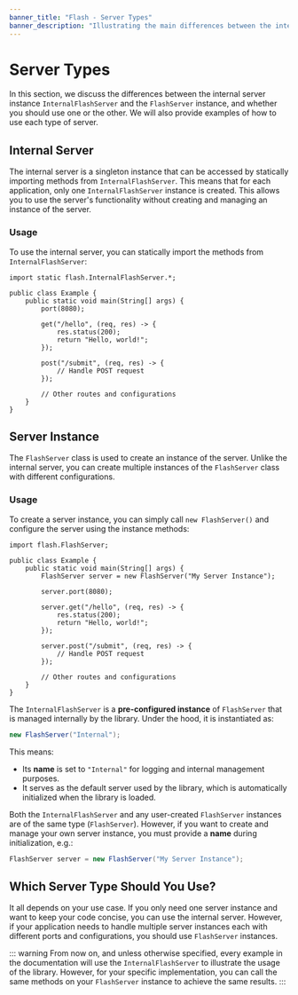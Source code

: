 ```yaml
---
banner_title: "Flash - Server Types"
banner_description: "Illustrating the main differences between the internal server instance and the FlashServer instance."
---
```


# Server Types

In this section, we discuss the differences between the internal server instance `InternalFlashServer` and the `FlashServer` instance, and whether you should use one or the other. We will also provide examples of how to use each type of server.

## Internal Server

The internal server is a singleton instance that can be accessed by statically importing
methods from `InternalFlashServer`. This means that for each application, only one `InternalFlashServer` instance is created.
This allows you to use the server's functionality without creating and managing an instance of the server.

### Usage

To use the internal server, you can statically import the methods from `InternalFlashServer`:

```java{1}
import static flash.InternalFlashServer.*;

public class Example {
    public static void main(String[] args) {
        port(8080);
        
        get("/hello", (req, res) -> {
            res.status(200);
            return "Hello, world!";
        });

        post("/submit", (req, res) -> {
            // Handle POST request
        });

        // Other routes and configurations
    }
}
```

## Server Instance

The `FlashServer` class is used to create an instance of the server.
Unlike the internal server, you can create multiple instances of the `FlashServer` class with different configurations.

### Usage

To create a server instance, you can simply call `new FlashServer()` and configure the server using the instance methods:

```java{5}
import flash.FlashServer;

public class Example {
    public static void main(String[] args) {
        FlashServer server = new FlashServer("My Server Instance");

        server.port(8080);
        
        server.get("/hello", (req, res) -> {
            res.status(200);
            return "Hello, world!";
        });

        server.post("/submit", (req, res) -> {
            // Handle POST request
        });

        // Other routes and configurations
    }
}
```

The `InternalFlashServer` is a **pre-configured instance** of `FlashServer` that is managed internally by the library. Under the hood, it is instantiated as:

```java
new FlashServer("Internal");
```

This means:
- Its **name** is set to `"Internal"` for logging and internal management purposes.
- It serves as the default server used by the library, which is automatically initialized when the library is loaded.

Both the `InternalFlashServer` and any user-created `FlashServer` instances are of the same type (`FlashServer`). However, if you want to create and manage your own server instance, you must provide a **name** during initialization, e.g.:

```java
FlashServer server = new FlashServer("My Server Instance");
```

## Which Server Type Should You Use?

It all depends on your use case.
If you only need one server instance and want to keep your code concise, you can use the internal server.
However, if your application needs to handle multiple server instances each with different ports and configurations,
you should use `FlashServer` instances.

::: warning
From now on, and unless otherwise specified, every example in the documentation will use the `InternalFlashServer` to illustrate the usage of the library.
However, for your specific implementation, you can call the same methods on your `FlashServer` instance to achieve the same results.
:::

